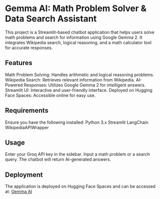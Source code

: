 # Gemma AI: Math Problem Solver & Data Search Assistant
This project is a Streamlit-based chatbot application that helps users solve math problems and search for information using Google Gemma 2. It integrates Wikipedia search, logical reasoning, and a math calculator tool for accurate responses.

## Features
Math Problem Solving: Handles arithmetic and logical reasoning problems.
Wikipedia Search: Retrieves relevant information from Wikipedia.
AI-Powered Responses: Utilizes Google Gemma 2 for intelligent answers.
Streamlit UI: Interactive and user-friendly interface.
Deployed on Hugging Face Spaces: Accessible online for easy use.

## Requirements
Ensure you have the following installed:
Python 3.x
Streamlit
LangChain
WikipediaAPIWrapper

## Usage
Enter your Groq API key in the sidebar.
Input a math problem or a search query.
The chatbot will return AI-generated answers.

## Deployment
The application is deployed on Hugging Face Spaces and can be accessed at:
[Gemma AI](https://huggingface.co/spaces/MuhammadSalman35/gemma_search#response)
